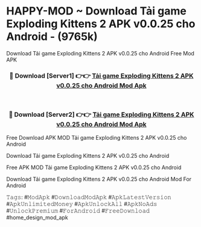 # HAPPY-MOD ~ Download Tải game Exploding Kittens 2 APK v0.0.25 cho Android - (9765k)
Download Tải game Exploding Kittens 2 APK v0.0.25 cho Android Free Mod APK

<div align="center">
<h3>🔴 Download [Server1] 👉👉 <a href="https://apk-comot.site?title=Tải_game_Exploding_Kittens_2_APK_v0.0.25_cho_Android">Tải game Exploding Kittens 2 APK v0.0.25 cho Android Mod Apk</a></h3><br>

<h3>🔴 Download [Server2] 👉👉 <a href="https://apk-comot.site?title=Tải_game_Exploding_Kittens_2_APK_v0.0.25_cho_Android">Tải game Exploding Kittens 2 APK v0.0.25 cho Android Mod Apk</a></h3>
</div>


Free Download APK MOD Tải game Exploding Kittens 2 APK v0.0.25 cho Android

Download Tải game Exploding Kittens 2 APK v0.0.25 cho Android 

Free APK MOD Tải game Exploding Kittens 2 APK v0.0.25 cho Android 

Download Tải game Exploding Kittens 2 APK v0.0.25 cho Android Mod For Android

𝚃𝚊𝚐𝚜: #𝙼𝚘𝚍𝙰𝚙𝚔 #𝙳𝚘𝚠𝚗𝚕𝚘𝚊𝚍𝙼𝚘𝚍𝙰𝚙𝚔 #𝙰𝚙𝚔𝙻𝚊𝚝𝚎𝚜𝚝𝚅𝚎𝚛𝚜𝚒𝚘𝚗 #𝙰𝚙𝚔𝚄𝚗𝚕𝚒𝚖𝚒𝚝𝚎𝚍𝙼𝚘𝚗𝚎𝚢 #𝙰𝚙𝚔𝚄𝚗𝚕𝚘𝚌𝚔𝙰𝚕𝚕 #𝙰𝚙𝚔𝙽𝚘𝙰𝚍𝚜 #𝚄𝚗𝚕𝚘𝚌𝚔𝙿𝚛𝚎𝚖𝚒𝚞𝚖 #𝙵𝚘𝚛𝙰𝚗𝚍𝚛𝚘𝚒𝚍 #𝙵𝚛𝚎𝚎𝙳𝚘𝚠𝚗𝚕𝚘𝚊𝚍 #home_design_mod_apk
